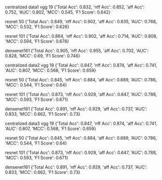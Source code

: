 centralized data1
vgg 19
{'Total Acc': 0.832,
 'nff Acc': 0.852,
 'aff Acc': 0.752,
 'AUC': 0.802,
 'MCC': 0.545,
 'F1 Score': 0.642}

resnet 50
 {'Total Acc': 0.849,
 'nff Acc': 0.902,
 'aff Acc': 0.635,
 'AUC': 0.768,
 'MCC': 0.532,
 'F1 Score': 0.626}

resnet 101
 {'Total Acc': 0.864,
 'nff Acc': 0.902,
 'aff Acc': 0.714,
 'AUC': 0.808,
 'MCC': 0.594,
 'F1 Score': 0.678}

densenet161
 {'Total Acc': 0.905,
 'nff Acc': 0.955,
 'aff Acc': 0.702,
 'AUC': 0.828,
 'MCC': 0.69,
 'F1 Score': 0.746}


 centralized data2
vgg 19
{'Total Acc': 0.847,
 'nff Acc': 0.874,
 'aff Acc': 0.741,
 'AUC': 0.807,
 'MCC': 0.568,
 'F1 Score': 0.659}

resnet 50
{'Total Acc': 0.845,
 'nff Acc': 0.884,
 'aff Acc': 0.689,
 'AUC': 0.786,
 'MCC': 0.544,
 'F1 Score': 0.64}

resnet 101
{'Total Acc': 0.873,
 'nff Acc': 0.929,
 'aff Acc': 0.647,
 'AUC': 0.788,
 'MCC': 0.593,
 'F1 Score': 0.671}

densenet161
{'Total Acc': 0.891,
 'nff Acc': 0.929,
 'aff Acc': 0.737,
 'AUC': 0.833,
 'MCC': 0.662,
 'F1 Score': 0.73}


 centralized data3
vgg 19
{'Total Acc': 0.847,
 'nff Acc': 0.874,
 'aff Acc': 0.741,
 'AUC': 0.807,
 'MCC': 0.568,
 'F1 Score': 0.659}

resnet 50
{'Total Acc': 0.845,
 'nff Acc': 0.884,
 'aff Acc': 0.689,
 'AUC': 0.786,
 'MCC': 0.544,
 'F1 Score': 0.64}

resnet 101
{'Total Acc': 0.873,
 'nff Acc': 0.929,
 'aff Acc': 0.647,
 'AUC': 0.788,
 'MCC': 0.593,
 'F1 Score': 0.671}

densenet161
{'Total Acc': 0.891,
 'nff Acc': 0.929,
 'aff Acc': 0.737,
 'AUC': 0.833,
 'MCC': 0.662,
 'F1 Score': 0.73}